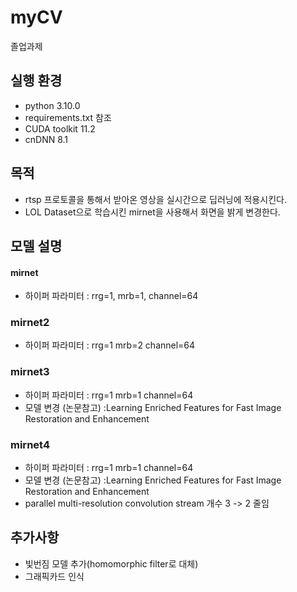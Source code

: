 # myCV
졸업과제
## 실행 환경
* python 3.10.0
* requirements.txt 참조
* CUDA toolkit 11.2
* cnDNN 8.1
## 목적
* rtsp 프로토콜을 통해서 받아온 영상을 실시간으로 딥러닝에 적용시킨다.
* LOL Dataset으로 학습시킨 mirnet을 사용해서 화면을 밝게 변경한다.
## 모델 설명
#### mirnet
* 하이퍼 파라미터 : rrg=1, mrb=1, channel=64
### mirnet2
* 하이퍼 파라미터 : rrg=1 mrb=2 channel=64
### mirnet3 
* 하이퍼 파라미터 : rrg=1 mrb=1 channel=64
* 모델 변경 (논문참고) :Learning Enriched Features for Fast Image Restoration and Enhancement
### mirnet4
* 하이퍼 파라미터 : rrg=1 mrb=1 channel=64
* 모델 변경 (논문참고) :Learning Enriched Features for Fast Image Restoration and Enhancement
* parallel multi-resolution convolution stream 개수 3 -> 2 줄임


## 추가사항
* 빛번짐 모델 추가(homomorphic filter로 대체)
* 그래픽카드 인식
